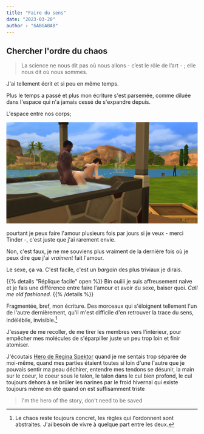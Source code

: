 ```yaml
---
title: "Faire du sens"
date: "2023-03-20"
author : "GABGABAB"
---
```


## Chercher l'ordre du chaos

> La science ne nous dit pas où nous allons - c’est le rôle de l’art - ; elle nous dit où nous sommes.


J'ai tellement écrit et  si peu en même temps.


Plus le temps a passé et plus mon écriture s'est parsemée, comme diluée dans l'espace qui n'a jamais cessé de s'expandre depuis.

L'espace entre nos corps;

![Exhibition de Sims coquins](/content/simscoquins.png)

pourtant je peux faire l'amour plusieurs fois par jours si je veux - merci Tinder -, c'est juste que j'ai rarement envie.

Non, c'est faux, je ne me souviens plus vraiment de la dernière fois où je  peux dire que j'ai _vraiment_ fait l'amour.

Le sexe, ça va. C'est facile, c'est un _bargain_ des plus triviaux je dirais. 

{{% details "Réplique facile" open %}}
Bin ouiiii je suis affreusement naive et je fais une différence entre faire l'amour et avoir du sexe, baiser quoi. _Call me old fashioned_.
{{% /details %}} 



Fragmentée, bref, mon écriture. Des morceaux qui s'éloignent tellement l'un de l'autre dernièrement, qu'il m'est difficile d'en retrouver la trace du sens, indélébile, invisible.[^1]

J'essaye de me recoller, de me tirer les membres vers l'intérieur, pour empêcher mes molécules de s'éparpiller juste un peu trop loin et finir atomiser. 




J'écoutais [Hero de Regina Spektor](https://www.youtube.com/watch?v=-g-dlnH3wc8) quand je me sentais trop séparée de moi-même, quand mes parties étaient toutes si loin d'une l'autre que je pouvais sentir ma peau déchirer, entendre mes tendons se désunir, la main sur le coeur, le coeur sous le talon, le talon dans le cul bien profond, le cul toujours dehors à se brûler les narines par le froid hivernal qui existe toujours même en été quand on est suffisamment triste



> I'm the hero of the story, don't need to be saved



[^1]: Le chaos reste toujours concret, les règles qui l'ordonnent sont abstraites. J'ai besoin de vivre à quelque part entre les deux.
